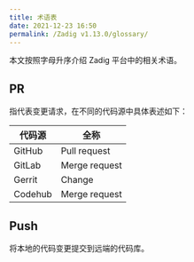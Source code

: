 ```yaml
---
title: 术语表
date: 2021-12-23 16:50
permalink: /Zadig v1.13.0/glossary/
---
```


<!--
1. 术语表积累尚少，目前不适合推出
2. 先删除文件夹前面的序号，不参与文档站内容排版
3. 保留 Markdown 文件，日常可持续积累补充
-->

本文按照字母升序介绍 Zadig 平台中的相关术语。

## PR

指代表变更请求，在不同的代码源中具体表述如下：

| 代码源 | 全称 | 
|-------- | ---- |
| GitHub | Pull request |
| GitLab | Merge request |
| Gerrit | Change |
| Codehub | Merge request |

## Push

将本地的代码变更提交到远端的代码库。
